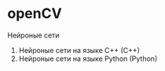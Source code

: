 # openCV

Нейроные сети
1. Нейроные сети на языке С++ (С++) 
2. Нейроные сети на языке Python (Python)

